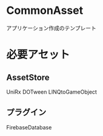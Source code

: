 # CommonAsset
アプリケーション作成のテンプレート

# 必要アセット 
## AssetStore
UniRx
DOTween
LINQtoGameObject

## プラグイン
FirebaseDatabase
